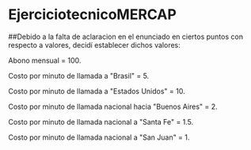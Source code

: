 # EjerciciotecnicoMERCAP

##Debido a la falta de aclaracion en el enunciado en ciertos puntos con respecto a valores, decidí establecer dichos valores:

Abono mensual = 100.

Costo por minuto de llamada a "Brasil" = 5.

Costo por minuto de llamada a "Estados Unidos" = 10.

Costo por minuto de llamada nacional hacia "Buenos Aires" = 2.

Costo por minuto de llamada nacional a "Santa Fe" = 1.5.

Costo por minuto de llamada nacional a "San Juan" = 1.

